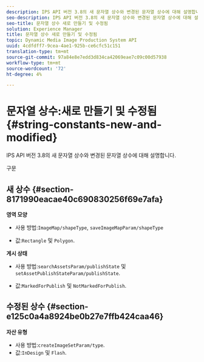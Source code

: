 ```yaml
---
description: IPS API 버전 3.8의 새 문자열 상수와 변경된 문자열 상수에 대해 설명합니다.
seo-description: IPS API 버전 3.8의 새 문자열 상수와 변경된 문자열 상수에 대해 설명합니다.
seo-title: 문자열 상수 새로 만들기 및 수정됨
solution: Experience Manager
title: 문자열 상수 새로 만들기 및 수정됨
topic: Dynamic Media Image Production System API
uuid: 4cdfdff7-9cea-4ae1-925b-ce6cfc51c151
translation-type: tm+mt
source-git-commit: 97a84e8e7edd3d834ca42069eae7c09c00d57938
workflow-type: tm+mt
source-wordcount: '72'
ht-degree: 4%

---
```



# 문자열 상수:새로 만들기 및 수정됨{#string-constants-new-and-modified}

IPS API 버전 3.8의 새 문자열 상수와 변경된 문자열 상수에 대해 설명합니다.

구문

## 새 상수 {#section-8171990eacae40c690830256f69e7afa}

**영역 모양**

* 사용 방법:`ImageMap/shapeType`, `saveImageMapParam/shapeType`

* 값:`Rectangle` 및 `Polygon`.

**게시 상태**

* 사용 방법:`searchAssetsParam/publishState` 및 `setAssetPublishStateParam/publishState`.

* 값:`MarkedForPublish` 및 `NotMarkedForPublish`.

## 수정된 상수 {#section-e125c0a4a8924be0b27e7ffb424caa46}

**자산 유형**

* 사용 방법:`createImageSetParam/type`.
* 값:`InDesign` 및 `Flash`.

